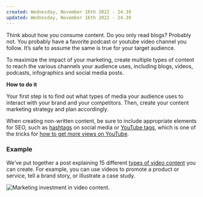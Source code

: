 ```yaml
---
created: Wednesday, November 16th 2022 - 24.39
updated: Wednesday, November 16th 2022 - 24.39
---
```

Think about how you consume content. Do you only read blogs? Probably not. You probably have a favorite podcast or youtube video channel you follow. It’s safe to assume the same is true for your target audience. 

To maximize the impact of your marketing, create multiple types of content to reach the various channels your audience uses, including blogs, videos, podcasts, infographics and social media posts. 

**How to do it**

Your first step is to find out what types of media your audience uses to interact with your brand and your competitors. Then, create your content marketing strategy and plan accordingly. 

When creating non-written content, be sure to include appropriate elements for SEO, such as [hashtags](https://www.similarweb.com/corp/blog/marketing/content-marketing/hashtags-for-digital-marketing/) on social media or [YouTube tags](https://www.similarweb.com/corp/blog/marketing/content-marketing/youtube-tags/), which is one of the tricks for [how to get more views on YouTube](https://www.similarweb.com/corp/blog/marketing/content-marketing/get-more-views-on-youtube/).

### **Example**

We’ve put together a post explaining 15 different [types of video content](https://www.similarweb.com/corp/blog/marketing/content-marketing/15-types-of-marketing-videos-explained/) you can create. For example, you can use videos to promote a product or service, tell a brand story, or illustrate a case study.

![Marketing investment in video content.](https://www.similarweb.com/corp/wp-content/uploads/2022/10/Screen-Shot-2022-10-09-at-8.38.38.png)